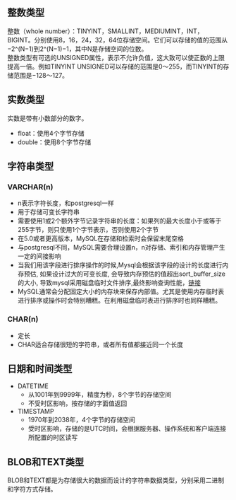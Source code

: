 ## 整数类型
整数（whole number）：TINYINT，SMALLINT，MEDIUMINT，INT，BIGINT。分别使用8，16，24，32，64位存储空间。它们可以存储的值的范围从−2^(N−1)到2^(N−1)−1，其中N是存储空间的位数。  
整数类型有可选的UNSIGNED属性，表示不允许负值，这大致可以使正数的上限提高一倍。例如TINYINT UNSIGNED可以存储的范围是0～255，而TINYINT的存储范围是−128～127。
## 实数类型
实数是带有小数部分的数字。
* float：使用4个字节存储
* double：使用8个字节存储
## 字符串类型
### VARCHAR(n)
* n表示字符长度，和postgresql一样
* 用于存储可变长字符串
* 需要使用1或2个额外字节记录字符串的长度：如果列的最大长度小于或等于255字节，则只使用1个字节表示，否则使用2个字节
* 在5.0或者更高版本，MySQL在存储和检索时会保留末尾空格
* 与postgresql不同，MySQL需要合理设置n，n对存储、索引和内存管理产生一定的间接影响
* 当我们用该字段进行排序操作的时候,Mysql会根据该字段的设计的长度进行内存预估, 如果设计过大的可变长度, 会导致内存预估的值超出sort_buffer_size的大小, 导致mysql采用磁盘临时文件排序,最终影响查询性能，[链接](https://mp.weixin.qq.com/s/EFNkEdaBJDWb-y335u6grA)
* MySQL通常会分配固定大小的内存块来保存内部值。尤其是使用内存临时表进行排序或操作时会特别糟糕。在利用磁盘临时表进行排序时也同样糟糕。
### CHAR(n)
* 定长
* CHAR适合存储很短的字符串，或者所有值都接近同一个长度
## 日期和时间类型
* DATETIME
  * 从1001年到9999年，精度为秒，8个字节的存储空间
  * 不受时区影响，按存储的字面值返回
* TIMESTAMP
  * 1970年到2038年，4个字节的存储空间
  * 受时区影响，存储的是UTC时间，会根据服务器、操作系统和客户端连接所配置的时区读写

## BLOB和TEXT类型
BLOB和TEXT都是为存储很大的数据而设计的字符串数据类型，分别采用二进制和字符方式存储。